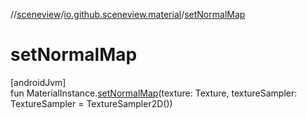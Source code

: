 //[sceneview](../../index.md)/[io.github.sceneview.material](index.md)/[setNormalMap](set-normal-map.md)

# setNormalMap

[androidJvm]\
fun MaterialInstance.[setNormalMap](set-normal-map.md)(texture: Texture, textureSampler: TextureSampler = TextureSampler2D())
